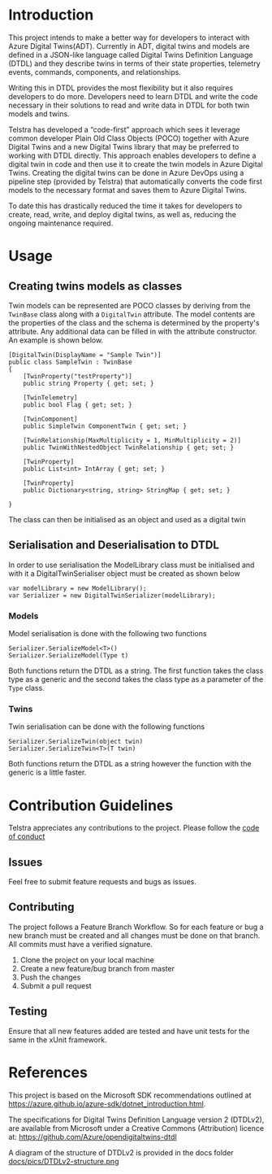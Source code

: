 # Introduction 
This project intends to make a better way for developers to interact with Azure Digital Twins(ADT). Currently in ADT, digital twins and models are defined in a JSON-like language called Digital Twins Definition Language (DTDL) and they describe twins in terms of their state properties, telemetry events, commands, components, and relationships.

Writing this in DTDL provides the most flexibility but it also requires developers to do more. Developers need to learn DTDL and write the code necessary in their solutions to read and write data in DTDL for both twin models and twins. 

Telstra has developed a “code-first” approach which sees it leverage common developer Plain Old Class Objects (POCO) together with Azure Digital Twins and a new Digital Twins library that may be preferred to working with DTDL directly. This approach enables developers to define a digital twin in code and then use it to create the twin models in Azure Digital Twins. Creating the digital twins can be done in Azure DevOps using a pipeline step (provided by Telstra) that automatically converts the code first models to the necessary format and saves them to Azure Digital Twins.  

To date this has drastically reduced the time it takes for developers to create, read, write, and deploy digital twins, as well as, reducing the ongoing maintenance required. 

# Usage

## Creating twins models as classes 
Twin models can be represented are POCO classes by deriving from the `TwinBase` class along with a `DigitalTwin` attribute. 
The model contents are the properties of the class and the schema is determined by the property's attribute. Any additional data can be filled in with the attribute constructor. An example is shown below. 
```
[DigitalTwin(DisplayName = "Sample Twin")]
public class SampleTwin : TwinBase
{
    [TwinProperty("testProperty")]
    public string Property { get; set; }

    [TwinTelemetry]
    public bool Flag { get; set; }

    [TwinComponent]
    public SimpleTwin ComponentTwin { get; set; }

    [TwinRelationship(MaxMultiplicity = 1, MinMultiplicity = 2)]
    public TwinWithNestedObject TwinRelationship { get; set; }

    [TwinProperty]
    public List<int> IntArray { get; set; }

    [TwinProperty]
    public Dictionary<string, string> StringMap { get; set; }

}
```

The class can then be initialised as an object and used as a digital twin

## Serialisation and Deserialisation to DTDL
In order to use serialisation the ModelLibrary class must be initialised and with it a DigitalTwinSerialiser object must be created as shown below
```
var modelLibrary = new ModelLibrary();
var Serializer = new DigitalTwinSerializer(modelLibrary);
```

### Models
Model serialisation is done with the following two functions
```
Serializer.SerializeModel<T>()
Serializer.SerializeModel(Type t)
```
Both functions return the DTDL as a string. The first function takes the class type as a generic and the second takes the class type as a parameter of the `Type` class.

### Twins
Twin serialisation can be done with the following functions
```
Serializer.SerializeTwin(object twin)
Serializer.SerializeTwin<T>(T twin)
```
Both functions return the DTDL as a string however the function with the generic is a little faster.

# Contribution Guidelines
Telstra appreciates any contributions to the project. Please follow the [code of conduct](CODE-OF-CONDUCT.md)

## Issues
Feel free to submit feature requests and bugs as issues. 

## Contributing
The project follows a Feature Branch Workflow. So for each feature or bug a new branch must be created and all changes must be done on that branch. All commits must have a verified signature. 

1. Clone the project on your local machine
2. Create a new feature/bug branch from master
3. Push the changes
4. Submit a pull request

## Testing
Ensure that all new features added are tested and have unit tests for the same in the xUnit framework.

# References
This project is based on the Microsoft SDK recommendations outlined at 
https://azure.github.io/azure-sdk/dotnet_introduction.html.

The specifications for Digital Twins Definition Language version 2 (DTDLv2), are available 
from Microsoft under a Creative Commons (Attribution) licence at:
https://github.com/Azure/opendigitaltwins-dtdl

A diagram of the structure of DTDLv2 is provided in the docs folder [docs/pics/DTDLv2-structure.png](docs/pics/DTDLv2-structure.png)

